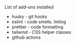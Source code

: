 List of add-ons installed

- husky - git hooks
- eslint - code smells. linting
- prettier - code formatting
- tailwind - CSS helper classes
- github actions
